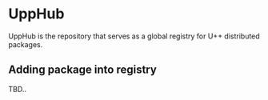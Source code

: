 # UppHub
UppHub is the repository that serves as a global registry for U++ distributed packages.

## Adding package into registry
TBD..
